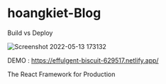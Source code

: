 # hoangkiet-Blog
Build vs Deploy

![Screenshot 2022-05-13 173132](https://user-images.githubusercontent.com/52524133/168265720-be9351ca-7687-42a7-a2b3-915c90da0140.png)

DEMO : https://effulgent-biscuit-629517.netlify.app/



The React Framework for Production
